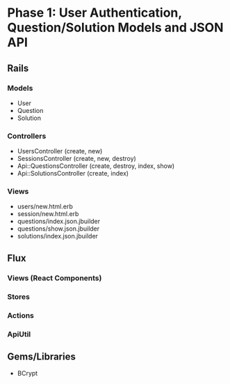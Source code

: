 # Phase 1: User Authentication, Question/Solution Models and JSON API

## Rails
### Models
* User
* Question
* Solution

### Controllers
* UsersController (create, new)
* SessionsController (create, new, destroy)
* Api::QuestionsController (create, destroy, index, show)
* Api::SolutionsController (create, index)

### Views
* users/new.html.erb
* session/new.html.erb
* questions/index.json.jbuilder
* questions/show.json.jbuilder
* solutions/index.json.jbuilder

## Flux
### Views (React Components)

### Stores

### Actions

### ApiUtil

## Gems/Libraries
* BCrypt
